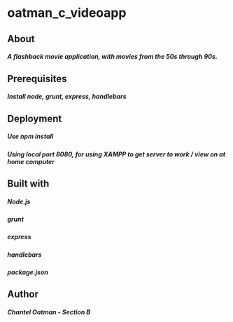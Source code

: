 # oatman_c_videoapp

## About
##### A flashback movie application, with movies from the 50s through 90s.

## Prerequisites
##### Install node, grunt, express, handlebars

## Deployment
##### Use npm install
##### Using local port 8080, for using XAMPP to get server to work / view on at home computer

## Built with
##### Node.js
##### grunt
##### express
##### handlebars
##### package.json

## Author
##### Chantel Oatman - Section B
